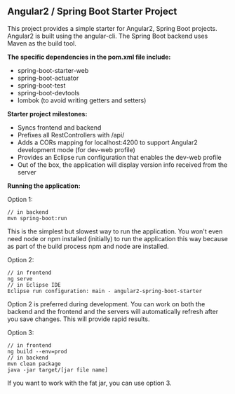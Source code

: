 Angular2 / Spring Boot Starter Project
--------------------------------------

This project provides a simple starter for Angular2, Spring Boot projects.  Angular2 is built using the angular-cli.  The Spring Boot backend uses Maven as the build tool.  

**The specific dependencies in the pom.xml file include:**

 - spring-boot-starter-web
 - spring-boot-actuator
 - spring-boot-test
 - spring-boot-devtools
 - lombok (to avoid writing getters and setters)

**Starter project milestones:**

 - Syncs frontend and backend
 - Prefixes all RestControllers with /api/
 - Adds a CORs mapping for localhost:4200 to support Angular2 development mode (for dev-web profile)
 - Provides an Eclipse run configuration that enables the dev-web profile
 - Out of the box, the application will display version info received from the server

**Running the application:**

Option 1:

	// in backend
    mvn spring-boot:run

This is the simplest but slowest way to run the application.  You won't even need node or npm installed (initially) to run the application this way because as part of the build process npm and node are installed. 

Option 2:

	// in frontend
    ng serve
    // in Eclipse IDE
    Eclipse run configuration: main - angular2-spring-boot-starter

Option 2 is preferred during development.  You can work on both the backend and the  frontend and the servers will automatically refresh after you save changes.  This will provide rapid results.

Option 3:

	// in frontend
    ng build --env=prod
    // in backend
    mvn clean package
    java -jar target/[jar file name]

If you want to work with the fat jar, you can use option 3.


